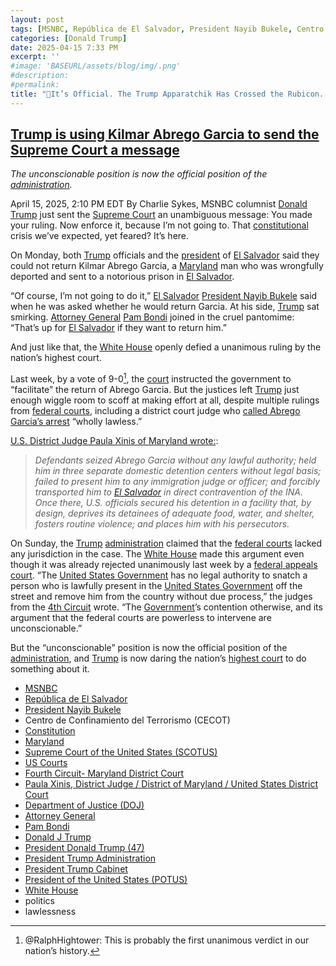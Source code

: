 ```yaml
---
layout: post
tags: [MSNBC, República de El Salvador, President Nayib Bukele, Centro de Confinamiento del Terrorismo (CECOT), Constitution, Maryland, Supreme Court of the United States (SCOTUS), US Courts, Fourth Circuit Maryland District Court, Paula Xinis, District Judge / District of Maryland / United States District Court, Department of Justice (DOJ), Attorney General, Pam Bondi, Donald J Trump, President Donald Trump (47), President Trump Administration, President Trump Cabinet, President of the United States (POTUS), White House, politics, lawlessness]
categories: [Donald Trump]
date: 2025-04-15 7:33 PM
excerpt: ''
#image: 'BASEURL/assets/blog/img/.png'
#description:
#permalink:
title: "🚨It’s Official. The Trump Apparatchik Has Crossed the Rubicon. Nixon Is a Saint Compared To Trump. He Obeyed the Law. 🚨"
---
```


## [Trump is using Kilmar Abrego Garcia to send the Supreme Court a message](https://www.msnbc.com/opinion/msnbc-opinion/abrego-garcia-supreme-court-ruling-trump-newsletter-rcna201303)

*The unconscionable position is now the official position of the [administration](https://www.whitehouse.gov/administration/).*

April 15, 2025, 2:10 PM EDT
By Charlie Sykes, MSNBC columnist
[Donald Trump](https://www.donaldjtrump.com/) just sent the [Supreme Court](https://www.supremecourt.gov/) an unambiguous message: You made your ruling. Now enforce it, because I’m not going to. That [constitutional](https://constitution.congress.gov/) crisis we’ve expected, yet feared? It’s here.

On Monday, both [Trump](https://www.donaldjtrump.com/) officials and the [president](https://www.presidencia.gob.sv/) of [El Salvador](https://www.gob.sv/) said they could not return Kilmar Abrego Garcia, a [Maryland](https://www.maryland.gov/) man who was wrongfully deported and sent to a notorious prison in [El Salvador](https://www.gob.sv/).

“Of course, I’m not going to do it,” [El Salvador](https://www.gob.sv/) [President Nayib Bukele](https://www.presidencia.gob.sv/) said when he was asked whether he would return Garcia. At his side, [Trump](https://www.donaldjtrump.com/) sat smirking. [Attorney General](https://www.justice.gov/) [Pam Bondi]() joined in the cruel pantomime: “That’s up for [El Salvador](https://www.gob.sv/) if they want to return him.”

And just like that, the [White House](https://www.whitehouse.gov/) openly defied a unanimous ruling by the nation’s highest court.

Last week, by a vote of 9-0[^27], the [court](https://www.supremecourt.gov/) instructed the government to “facilitate” the return of Abrego Garcia. But the justices left [Trump](https://www.donaldjtrump.com/) just enough wiggle room to scoff at making effort at all, despite multiple rulings from [federal courts](https://www.uscourts.gov/), including a district court judge who [called Abrego Garcia’s arrest](https://www.nbcnews.com/news/us-news/trump-administration](https://www.whitehouse.gov/administration/)-asks-scotus-block-order-return-man-mistakenly-dep-rcna199979) “wholly lawless.”

[^27]: @RalphHightower: This is probably the first unanimous verdict in our nation’s history. 

[U.S. District Judge Paula Xinis of Maryland wrote:](https://storage.courtlistener.com/recap/gov.uscourts.mdd.578815/gov.uscourts.mdd.578815.31.0.pdf):

> *Defendants seized Abrego Garcia without any lawful authority; held him in three separate domestic detention centers without legal basis; failed to present him to any immigration judge or officer; and forcibly transported him to [El Salvador](https://www.gob.sv/) in direct contravention of the INA. Once there, U.S. officials secured his detention in a facility that, by design, deprives its detainees of adequate food, water, and shelter, fosters routine violence; and places him with his persecutors.*

On Sunday, the [Trump](https://www.donaldjtrump.com/) [administration](https://www.whitehouse.gov/administration/) claimed that the [federal courts]() lacked any jurisdiction in the case. The [White House](https://www.whitehouse.gov/) made this argument even though it was already rejected unanimously last week by a [federal appeals court](https://www.mdd.uscourts.gov/). “The [United States Government](https://www.whitehouse.gov/) has no legal authority to snatch a person who is lawfully present in the [United States Government](https://www.whitehouse.gov/) off the street and remove him from the country without due process,” the judges from the [4th Circuit](https://www.mdd.uscourts.gov/) wrote. “The [Government](https://www.whitehouse.gov/)’s contention otherwise, and its argument that the federal courts are powerless to intervene are unconscionable.”

But the “unconscionable” position is now the official position of the [administration](https://www.whitehouse.gov/administration/), and [Trump](https://www.donaldjtrump.com/) is now daring the nation’s [highest court](https://www.supremecourt.gov/) to do something about it.

- [MSNBC](https://www.msnbc.com/)
- [República de El Salvador](https://www.gob.sv/)
- [President Nayib Bukele](https://www.presidencia.gob.sv/)
- Centro de Confinamiento del Terrorismo (CECOT)
- [Constitution](https://constitution.congress.gov/)
- [Maryland](https://www.maryland.gov/)
- [Supreme Court of the United States (SCOTUS)](https://www.supremecourt.gov/)
- [US Courts](https://www.uscourts.gov/)
- [Fourth Circuit- Maryland District Court](https://www.mdd.uscourts.gov/)
- [Paula Xinis, District Judge / District of Maryland / United States District Court](https://www.mdd.uscourts.gov/paula-xinis-district-judge)
- [Department of Justice (DOJ)](https://www.justice.gov/)
- [Attorney General](www.justice.gov/)
- [Pam Bondi](https://www.justice.gov/ag/staff-profile/meet-attorney-general)
- [Donald J Trump](https://www.donaldjtrump.com/)
- [President Donald Trump (47)](https://www.whitehouse.gov/administration/donald-j-trump/)
- [President Trump Administration](https://www.whitehouse.gov/administration/)
- [President Trump Cabinet](https://www.whitehouse.gov/administration/the-cabinet/)
- [President of the United States (POTUS)](https://www.whitehouse.gov/)
- [White House](https://www.whitehouse.gov/)
- politics 
- lawlessness 